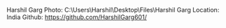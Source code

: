 Harshil Garg
Photo: C:\Users\Harshil\Desktop\Files\Harshil Garg
Location: India
Github: https://github.com/HarshilGarg601/
